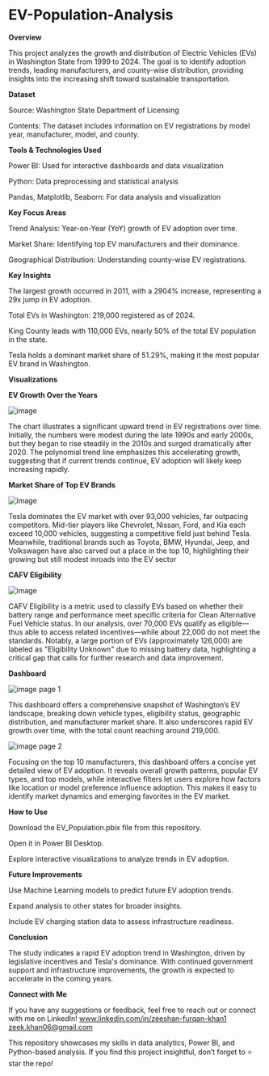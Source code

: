 # EV-Population-Analysis
 
**Overview**

This project analyzes the growth and distribution of Electric Vehicles (EVs) in Washington State from 1999 to 2024. The goal is to identify adoption trends, leading manufacturers, and county-wise distribution, providing insights into the increasing shift toward sustainable transportation.

**Dataset**

Source: Washington State Department of Licensing

Contents: The dataset includes information on EV registrations by model year, manufacturer, model, and county.

**Tools & Technologies Used**

Power BI: Used for interactive dashboards and data visualization

Python: Data preprocessing and statistical analysis

Pandas, Matplotlib, Seaborn: For data analysis and visualization

**Key Focus Areas**

Trend Analysis: Year-on-Year (YoY) growth of EV adoption over time.

Market Share: Identifying top EV manufacturers and their dominance.

Geographical Distribution: Understanding county-wise EV registrations.


**Key Insights**

The largest growth occurred in 2011, with a 2904% increase, representing a 29x jump in EV adoption.

Total EVs in Washington: 219,000 registered as of 2024.

King County leads with 110,000 EVs, nearly 50% of the total EV population in the state.

Tesla holds a dominant market share of 51.29%, making it the most popular EV brand in Washington.

**Visualizations**


**EV Growth Over the Years**

![image](https://github.com/user-attachments/assets/5aaea608-b1dc-445a-93f9-0289a5f2b16d)

The chart illustrates a significant upward trend in EV registrations over time. Initially, the numbers were modest during the late 1990s and early 2000s, but they began to rise steadily in the 2010s and surged dramatically after 2020. The polynomial trend line emphasizes this accelerating growth, suggesting that if current trends continue, EV adoption will likely keep increasing rapidly.

**Market Share of Top EV Brands**

![image](https://github.com/user-attachments/assets/792a94a2-c9aa-4360-a392-4be03d72f3b8)

Tesla dominates the EV market with over 93,000 vehicles, far outpacing competitors. Mid-tier players like Chevrolet, Nissan, Ford, and Kia each exceed 10,000 vehicles, suggesting a competitive field just behind Tesla. Meanwhile, traditional brands such as Toyota, BMW, Hyundai, Jeep, and Volkswagen have also carved out a place in the top 10, highlighting their growing but still modest inroads into the EV sector


**CAFV Eligibility**

![image](https://github.com/user-attachments/assets/b31f5d77-cdc0-47f2-ae57-27a09d225747)

CAFV Eligibility is a metric used to classify EVs based on whether their battery range and performance meet specific criteria for Clean Alternative Fuel Vehicle status. In our analysis, over 70,000 EVs qualify as eligible—thus able to access related incentives—while about 22,000 do not meet the standards. Notably, a large portion of EVs (approximately 126,000) are labeled as "Eligibility Unknown" due to missing battery data, highlighting a critical gap that calls for further research and data improvement.


**Dashboard**

![image](https://github.com/user-attachments/assets/30a14ae7-6d47-4995-9159-669c7152b9b1)
page 1

This dashboard offers a comprehensive snapshot of Washington’s EV landscape, breaking down vehicle types, eligibility status, geographic distribution, and manufacturer market share. It also underscores rapid EV growth over time, with the total count reaching around 219,000.

![image](https://github.com/user-attachments/assets/42f5f4c3-84a4-4241-a5fd-982537bba965)
page 2

Focusing on the top 10 manufacturers, this dashboard offers a concise yet detailed view of EV adoption. It reveals overall growth patterns, popular EV types, and top models, while interactive filters let users explore how factors like location or model preference influence adoption. This makes it easy to identify market dynamics and emerging favorites in the EV market.


**How to Use**

Download the EV_Population.pbix file from this repository.

Open it in Power BI Desktop.

Explore interactive visualizations to analyze trends in EV adoption.

**Future Improvements**

Use Machine Learning models to predict future EV adoption trends.

Expand analysis to other states for broader insights.

Include EV charging station data to assess infrastructure readiness.

**Conclusion**

The study indicates a rapid EV adoption trend in Washington, driven by legislative incentives and Tesla's dominance. With continued government support and infrastructure improvements, the growth is expected to accelerate in the coming years.



**Connect with Me**

If you have any suggestions or feedback, feel free to reach out or connect with me on LinkedIn!
www.linkedin.com/in/zeeshan-furqan-khan1
zeek.khan06@gmail.com

This repository showcases my skills in data analytics, Power BI, and Python-based analysis. If you find this project insightful, don’t forget to ⭐ star the repo!


